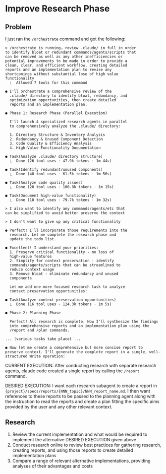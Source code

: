 # Improve Research Phase

## Problem

I just ran the `/orchestrate` command and got the following:

```consol
> /orchestrate is running… review .claude/ in full in order 
to identify bloat or redundant commands/agents/scripts that 
can be removed as well as any other inefficiencies or 
potential improvements to be made in order to provide a 
clean, clear, and efficient workflow, creating detailed 
reports and an implementation plan to revise any 
shortcomings without substantial lose of high value 
functionality 
  ⎿  Allowed 7 tools for this command

● I'll orchestrate a comprehensive review of the
  .claude/ directory to identify bloat, redundancy, and
  optimization opportunities, then create detailed
  reports and an implementation plan.

● Phase 1: Research Phase (Parallel Execution)

  I'll launch 4 specialized research agents in parallel
  to comprehensively analyze the .claude/ directory:

  1. Directory Structure & Inventory Analysis
  2. Redundancy & Unused Component Detection
  3. Code Quality & Efficiency Analysis
  4. High-Value Functionality Documentation

● Task(Analyze .claude/ directory structure)
  ⎿  Done (26 tool uses · 47.9k tokens · 1m 44s)       

● Task(Identify redundant/unused components)
  ⎿  Done (48 tool uses · 61.5k tokens · 1m 56s)       

● Task(Analyze code quality issues)
  ⎿  Done (20 tool uses · 100.8k tokens · 1m 15s)      

● Task(Document high-value functionality)
  ⎿  Done (18 tool uses · 79.7k tokens · 1m 32s)       

> I also want to identify any commands/agents/etc that 
can be simplified to avoid better preserve the context 

> I don't want to give up any critical functionality 

● Perfect! I'll incorporate those requirements into the
  research. Let me complete the research phase and
  update the todo list.

● Excellent! I understand your priorities:
  1. Preserve critical functionality - no loss of
  high-value features
  2. Simplify for context preservation - identify
  commands/agents/scripts that can be streamlined to
  reduce context usage
  3. Remove bloat - eliminate redundancy and unused
  components

  Let me add one more focused research task to analyze
  context preservation opportunities:

● Task(Analyze context preservation opportunities)
  ⎿  Done (16 tool uses · 124.3k tokens · 1m 5s)                      

● Phase 2: Planning Phase

  Perfect! All research is complete. Now I'll synthesize the findings
  into comprehensive reports and an implementation plan using the
  /report and /plan commands.

... (various tasks take place) ...

● Now let me create a comprehensive but more concise report to preserve context. I'll generate the complete report in a single, well-structured Write operation:
```

CURRENT EXECUTION: After conducting research with separate research agents, claude code created a single report by calling the `/report` command.

DESIRED EXECUTION: I want each research subagent to create a report in `{project}/specs/reports/{NNN_topic}/NNN_report_name.md`. I then want references to these reports to be passed to the planning agent along with the instruction to read the reports and create a plan fitting the specific aims provided by the user and any other relevant context.

## Research

1. Review the current implementation and what would be required to implement the alternative DESIRED EXECUTION given above
2. Conduct research online to review best practices for gathering research, creating reports, and using those reports to create detailed implementation plans
3. Compare a range of relevant alternative implementations, providing analyses of their advantages and costs

